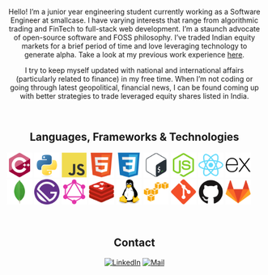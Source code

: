 <!-- <p align="center">
  <img src="./banner.gif" alt="Bhumit Attarde">
</p>

<br/> -->

<p align="center">
Hello! I’m a junior year engineering student currently working as a Software Engineer at smallcase. I have varying interests that range from algorithmic trading and FinTech to full-stack web development. I’m a staunch advocate of open-source software and FOSS philosophy. I’ve traded Indian equity markets for a brief period of time and love leveraging technology to generate alpha. Take a look at my previous work experience <a href="https://www.bhumit.net/#Experience">here</a>.
</p>

<p align="center">
I try to keep myself updated with national and international affairs (particularly related to finance) in my free time. When I’m not coding or going through latest geopolitical, financial news, I can be found coming up with better strategies to trade leveraged equity shares listed in India.
</p>
  
<br/>

<h2 align="center">Languages, Frameworks & Technologies</h2>

<p>
<!-- Languages -->
<img src="https://raw.githubusercontent.com/devicons/devicon/master/icons/cplusplus/cplusplus-original.svg" alt="C++" width="50" height="50">
<img src="https://raw.githubusercontent.com/devicons/devicon/master/icons/python/python-original.svg" alt="Python" width="50" height="50">
<img src="https://github.com/devicons/devicon/raw/master/icons/javascript/javascript-original.svg" alt="JavaScript" width="50" height="50">
<img src="https://github.com/devicons/devicon/raw/master/icons/html5/html5-original.svg" alt="HTML" width="50" height="50">
<img src="https://github.com/devicons/devicon/raw/master/icons/css3/css3-original.svg" alt="CSS" width="50" height="50">
<img src="https://github.com/devicons/devicon/raw/master/icons/bash/bash-original.svg" alt="Bash" width="50" height="50">

<!-- Frameworks/Libraries/DBs -->
<img src="https://github.com/devicons/devicon/raw/master/icons/nodejs/nodejs-original.svg" alt="NodeJS" width="50" height="50">
<img src="https://github.com/devicons/devicon/raw/master/icons/react/react-original.svg" alt="React" width="50" height="50">
<img src="https://github.com/devicons/devicon/raw/master/icons/express/express-original.svg" alt="Express" width="50" height="50">
<img src="https://github.com/devicons/devicon/raw/master/icons/mongodb/mongodb-original.svg" alt="MongoDB" width="50" height="50">
<img src="https://github.com/devicons/devicon/raw/master/icons/gatsby/gatsby-original.svg" alt="GatsbyJS" width="50" height="50">
<img src="https://github.com/devicons/devicon/raw/master/icons/graphql/graphql-plain.svg" alt="GraphQL" width="50" height="50">
<img src="https://github.com/devicons/devicon/raw/master/icons/redis/redis-original.svg" alt="Redis" width="50" height="50">

<!-- Technologies/Misc -->
<img src="https://raw.githubusercontent.com/devicons/devicon/master/icons/linux/linux-original.svg" alt="Linux" width="50" height="50">
<img src="https://github.com/devicons/devicon/raw/master/icons/amazonwebservices/amazonwebservices-original.svg" alt="AWS" width="50" height="50">
<img src="https://github.com/devicons/devicon/raw/master/icons/git/git-original.svg" alt="Git" width="50" height="50">
<img src="https://github.com/devicons/devicon/raw/master/icons/github/github-original.svg" alt="GitHub" width="50" height="50">
<img src="https://github.com/devicons/devicon/raw/master/icons/gitlab/gitlab-original.svg" alt="GitLab" width="50" height="50">
</p>

<br/>

<h2 align="center">Contact</h2>

<p align="center">
  <a href="https://www.linkedin.com/in/bhumitattarde/"><img src="https://img.shields.io/badge/LinkedIn-0077B5?style=for-the-badge&logo=linkedin&logoColor=white" alt="LinkedIn"></a>
  <a href="mailto:bhumitattarde2@gmail.com"><img src="https://img.shields.io/badge/Gmail-D14836?style=for-the-badge&logo=gmail&logoColor=white" alt="Mail"></a>
</p>
